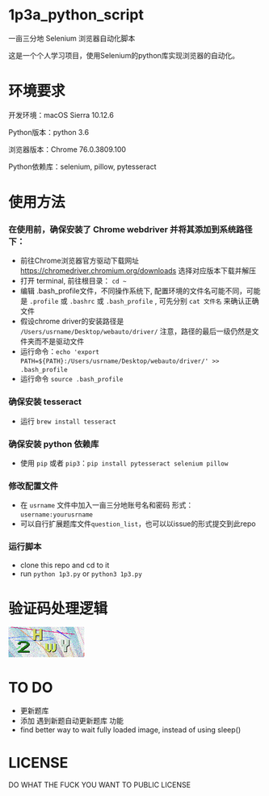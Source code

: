 # 1p3a_python_script
一亩三分地 Selenium 浏览器自动化脚本

这是一个个人学习项目，使用Selenium的python库实现浏览器的自动化。

# 环境要求

开发环境：macOS Sierra 10.12.6

Python版本：python 3.6

浏览器版本：Chrome 76.0.3809.100

Python依赖库：selenium, pillow, pytesseract

# 使用方法

### 在使用前，确保安装了 Chrome webdriver 并将其添加到系统路径下：

* 前往Chrome浏览器官方驱动下载网址 https://chromedriver.chromium.org/downloads 选择对应版本下载并解压
* 打开 terminal, 前往根目录： `cd ~`
* 编辑 .bash_profile文件，不同操作系统下, 配置环境的文件名可能不同，可能是 `.profile` 或 `.bashrc` 或 `.bash_profile` , 可先分别 `cat 文件名` 来确认正确文件
* 假设chrome driver的安装路径是 `/Users/usrname/Desktop/webauto/driver/` 注意，路径的最后一级仍然是文件夹而不是驱动文件 
* 运行命令：`echo 'export PATH=${PATH}:/Users/usrname/Desktop/webauto/driver/' >> .bash_profile`
* 运行命令 `source .bash_profile`

### 确保安装 tesseract
* 运行 `brew install tesseract`

### 确保安装 python 依赖库
* 使用 `pip` 或者 `pip3`：`pip install pytesseract selenium pillow`

### 修改配置文件
* 在 `usrname` 文件中加入一亩三分地账号名和密码 形式：`username:yourusrname`
* 可以自行扩展题库文件`question_list`，也可以以issue的形式提交到此repo

### 运行脚本
* clone this repo and cd to it
* run `python 1p3.py` or `python3 1p3.py`

# 验证码处理逻辑
![Image text](https://github.com/VividLau/1p3a_python_script/blob/master/image/img1.png)

# TO DO
* 更新题库
* 添加 遇到新题自动更新题库 功能 
* find better way to wait fully loaded image, instead of using sleep() 

# LICENSE
DO WHAT THE FUCK YOU WANT TO PUBLIC LICENSE






